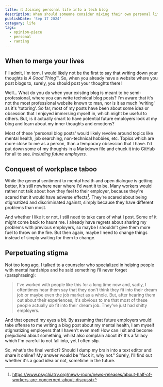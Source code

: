 ```yaml
---
title: 🤐 Joining personal life into a tech blog
description: When should someone consider mixing their own personal life into a blog?
publishDate: 'Sep 17 2024'
category: life
tags:
  - opinion-piece
  - personal
  - ranting
---
```


## When to merge your lives

I'll admit, I'm torn. I would likely not be the first to say that writing down your thoughts is *A Good Thing™*. So, when you already have a website where you post blogs to, surely, you should post your thoughts there!

Well… What do you do when your existing blog is meant to be semi-professional, where you can write technical blog posts? I'm aware that it's not the most professional website known to man, nor is it as much 'writing' as it's 'tutoring'. So far, most of my posts have been about some idea or obsession that I enjoyed immersing myself in, which might be useful to others. But, is it actually smart to have potential future employers look at my blog and learn about my inner thoughts and emotions?

Most of these 'personal blog posts' would likely revolve around topics like mental health, job searching, non-technical hobbies, etc. Topics which are more close to me as a person, than a temporary obsession that I have. I'd put down some of my thoughts in a Markdown file and chuck it into GitHub for all to see. *Including future employers.*

## Conquest of workplace taboo

While the general sentiment to mental health and open dialogue is getting better, it's still nowhere near where I'd want it to be. Many workers would rather not talk about how they feel to their employer, because they're scared that it would have adverse effects[^1]. They're scared about being stigmatized and discriminated against, simply because they have different problems than most.

And whether I like it or not, I still need to take care of what I post. Some of it might come back to haunt me. I already have regrets about sharing my problems with previous employers, so maybe I shouldn't give them more fuel to throw on the fire. But then again, maybe I need to change things instead of simply waiting for them to change.

## Perpetuating stigma

Not too long ago, I talked to a counselor who specialized in helping people with mental hardships and he said something I'll never forget (paraphrasing):

> I've worked with people like this for a long time now and, sadly, I oftentimes hear them say that they don't think they fit into their dream job or maybe even the job market as a whole.
> But, after hearing them out about their experiences, it's obvious to me that most of these people actually *do* fit into their dream job. They've just had shitty employers.

And that opened my eyes a bit. By assuming that future employers would take offense to me writing a blog post about my mental health, I am myself stigmatizing employers that I haven't even met! How can I sit and become prejudiced about something, whilst also complain about it? It's a fallacy which I'm careful to not fall into, yet I often slip.

<!-- vale proselint.Cursing = NO -->

So, what's the final verdict? Should I dump my brain into a text editor and share it online? My answer would be "fuck it, why not." Surely, I'll find out whether it's a good idea or not, sometime in the future.

<!-- vale proselint.Cursing = YES -->

[^1]: https://www.psychiatry.org/news-room/news-releases/about-half-of-workers-are-concerned-about-discussi